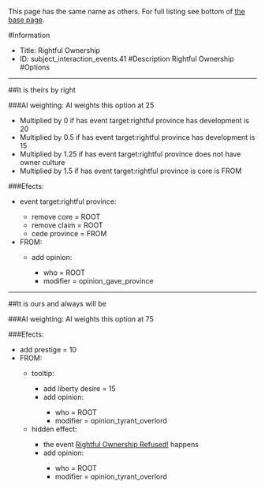 This page has the same name as others. For full listing see bottom of [the base page](rightful_ownership.md).

#Information
 - Title: Rightful Ownership
 - ID: subject_interaction_events.41
#Description
Rightful Ownership
#Options

___
##It is theirs by right

###AI weighting:
AI weights this option at 25
 - Multiplied by 0 if has event target:rightful province has development is 20
 - Multiplied by 0.5 if has event target:rightful province has development is 15
 - Multiplied by 1.25 if has event target:rightful province does not have owner culture
 - Multiplied by 1.5 if has event target:rightful province is core is FROM


###Efects:<ul><li>event target:rightful province:</li><ul><li>remove core = ROOT</li><li>remove claim = ROOT</li><li>cede province = FROM</li></ul><li>FROM:</li><ul><li>add opinion:</li><ul><li>who = ROOT</li><li>modifier = opinion_gave_province</li></ul></ul></ul>

___
##It is ours and always will be

###AI weighting:
AI weights this option at 75


###Efects:<ul><li>add prestige = 10</li><li>FROM:</li><ul><li>tooltip:</li><ul><li>add liberty desire = 15</li><li>add opinion:</li><ul><li>who = ROOT</li><li>modifier = opinion_tyrant_overlord</li></ul></ul><li>hidden effect:</li><ul><li>the event [Rightful Ownership Refused!](../events/rightful_ownership_refused.md) happens</li><li>add opinion:</li><ul><li>who = ROOT</li><li>modifier = opinion_tyrant_overlord</li></ul></ul></ul></ul>
